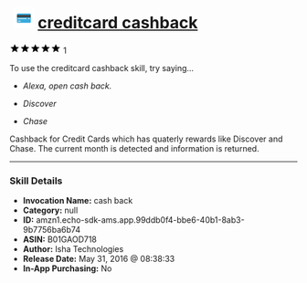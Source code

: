 # &nbsp;<img src="skill_icon" alt="creditcard cashback icon" width="36"> [creditcard cashback](http://alexa.amazon.com/#skills/amzn1.echo-sdk-ams.app.99ddb0f4-bbe6-40b1-8ab3-9b7756ba6b74)
![5 stars](../../images/ic_star_black_18dp_1x.png)![5 stars](../../images/ic_star_black_18dp_1x.png)![5 stars](../../images/ic_star_black_18dp_1x.png)![5 stars](../../images/ic_star_black_18dp_1x.png)![5 stars](../../images/ic_star_black_18dp_1x.png) 1

To use the creditcard cashback skill, try saying...

* *Alexa, open cash back.*

* *Discover*

* *Chase*

Cashback for Credit Cards which has quaterly rewards like Discover and Chase. The current month is detected and information is returned.

***

### Skill Details

* **Invocation Name:** cash back
* **Category:** null
* **ID:** amzn1.echo-sdk-ams.app.99ddb0f4-bbe6-40b1-8ab3-9b7756ba6b74
* **ASIN:** B01GAOD718
* **Author:** Isha Technologies
* **Release Date:** May 31, 2016 @ 08:38:33
* **In-App Purchasing:** No
